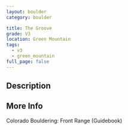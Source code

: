 ```yaml
---
layout: boulder
category: boulder

title: The Groove
grade: V3
location: Green Mountain
tags:
  - v3
  - green_mountain
full_page: false
---
```


## Description


## More Info
Colorado Bouldering: Front Range (Guidebook)
